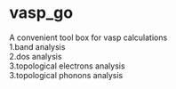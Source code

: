 # vasp_go
A convenient tool box for vasp calculations\
1.band analysis\
2.dos analysis\
3.topological electrons analysis\
3.topological phonons analysis
